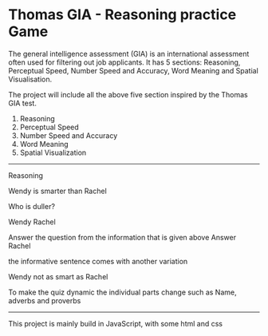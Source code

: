 # Thomas GIA - Reasoning practice Game
The general intelligence assessment (GIA) is an international assessment often used for filtering out job applicants. It has 5 sections: Reasoning, Perceptual Speed, Number Speed and Accuracy, Word Meaning and Spatial Visualisation.  

The project will include all the above five section inspired by the Thomas GIA test. 

1. Reasoning
2. Perceptual Speed
3. Number Speed and Accuracy
4. Word Meaning
5. Spatial Visualization 

-----------------------------------------------------------------------------------------------------

Reasoning 

Wendy is smarter than Rachel

Who is duller?

Wendy       Rachel

Answer the question from the information that is given above
Answer Rachel

the informative sentence comes with another variation  

Wendy not as smart as Rachel 

To make the quiz dynamic the individual parts change such as Name, adverbs and proverbs

------------------------------------------------------------------------------------------------------
This project is mainly build in JavaScript, with some html and css
